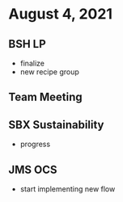 # August 4, 2021

## BSH LP
- finalize
- new recipe group

## Team Meeting

## SBX Sustainability
- progress

## JMS OCS
- start implementing new flow

